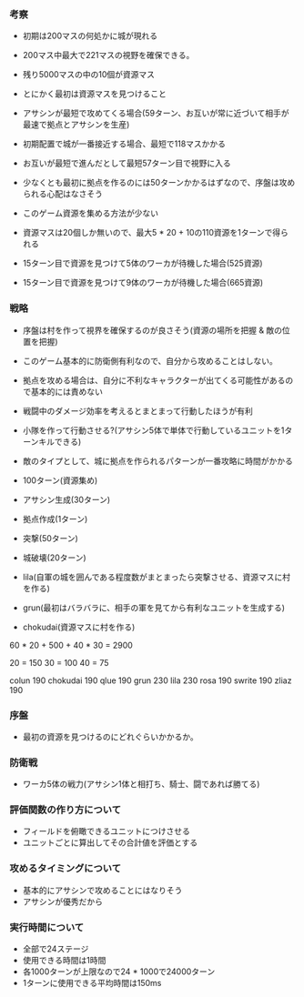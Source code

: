 ### 考察

- 初期は200マスの何処かに城が現れる
- 200マス中最大で221マスの視野を確保できる。
- 残り5000マスの中の10個が資源マス
- とにかく最初は資源マスを見つけること

- アサシンが最短で攻めてくる場合(59ターン、お互いが常に近づいて相手が最速で拠点とアサシンを生産)

- 初期配置で城が一番接近する場合、最短で118マスかかる
- お互いが最短で進んだとして最短57ターン目で視野に入る
- 少なくとも最初に拠点を作るのには50ターンかかるはずなので、序盤は攻められる心配はなさそう
- このゲーム資源を集める方法が少ない
- 資源マスは20個しか無いので、最大5 * 20 + 10の110資源を1ターンで得られる

- 15ターン目で資源を見つけて5体のワーカが待機した場合(525資源)
- 15ターン目で資源を見つけて9体のワーカが待機した場合(665資源)

### 戦略

- 序盤は村を作って視界を確保するのが良さそう(資源の場所を把握 & 敵の位置を把握)
- このゲーム基本的に防衛側有利なので、自分から攻めることはしない。
- 拠点を攻める場合は、自分に不利なキャラクターが出てくる可能性があるので基本的には責めない
- 戦闘中のダメージ効率を考えるとまとまって行動したほうが有利
- 小隊を作って行動させる?(アサシン5体で単体で行動しているユニットを1ターンキルできる)
- 敵のタイプとして、城に拠点を作られるパターンが一番攻略に時間がかかる

- 100ターン(資源集め)
- アサシン生成(30ターン)
- 拠点作成(1ターン)
- 突撃(50ターン)
- 城破壊(20ターン)

- lila(自軍の城を囲んである程度数がまとまったら突撃させる、資源マスに村を作る)
- grun(最初はバラバラに、相手の軍を見てから有利なユニットを生成する)
- chokudai(資源マスに村を作る)

60 * 20 + 500 + 40 * 30 = 2900

20 = 150
30 = 100
40 = 75

colun     190
chokudai  190
qlue      190
grun      230
lila      230
rosa      190
swrite    190
zliaz     190


### 序盤

- 最初の資源を見つけるのにどれぐらいかかるか。

### 防衛戦

- ワーカ5体の戦力(アサシン1体と相打ち、騎士、闘であれば勝てる)

### 評価関数の作り方について

- フィールドを俯瞰できるユニットにつけさせる
- ユニットごとに算出してその合計値を評価とする

### 攻めるタイミングについて

- 基本的にアサシンで攻めることにはなりそう
- アサシンが優秀だから

### 実行時間について

- 全部で24ステージ
- 使用できる時間は1時間
- 各1000ターンが上限なので24 * 1000で24000ターン
- 1ターンに使用できる平均時間は150ms

